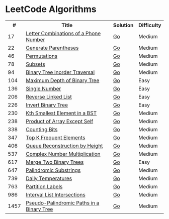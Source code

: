
<h1>LeetCode Algorithms</h1>
<table>
<tr>
	<th>#</th>
	<th>Title</th>
	<th>Solution</th>
	<th>Difficulty</th>
</tr>
	<tr>
		<td>17</td>
		<td>
		<a href="https://leetcode.com/problems/letter-combinations-of-a-phone-number">Letter Combinations of a Phone Number</a>
		</td>
		<td>
			<a href="go/17-Letter_Combinations_of_a_Phone_Number.go">Go</a>
		</td>
		<td>Medium</td>
	</tr>
	<tr>
		<td>22</td>
		<td>
		<a href="https://leetcode.com/problems/generate-parentheses">Generate Parentheses</a>
		</td>
		<td>
			<a href="go/22-Generate_Parentheses.go">Go</a>
		</td>
		<td>Medium</td>
	</tr>
	<tr>
		<td>46</td>
		<td>
		<a href="https://leetcode.com/problems/permutations">Permutations</a>
		</td>
		<td>
			<a href="go/46-Permutations.go">Go</a>
		</td>
		<td>Medium</td>
	</tr>
	<tr>
		<td>78</td>
		<td>
		<a href="https://leetcode.com/problems/subsets">Subsets</a>
		</td>
		<td>
			<a href="go/78-Subsets.go">Go</a>
		</td>
		<td>Medium</td>
	</tr>
	<tr>
		<td>94</td>
		<td>
		<a href="https://leetcode.com/problems/binary-tree-inorder-traversal">Binary Tree Inorder Traversal</a>
		</td>
		<td>
			<a href="go/94-Binary_TreeInorder_Traversal.go">Go</a>
		</td>
		<td>Medium</td>
	</tr>
	<tr>
		<td>104</td>
		<td>
		<a href="https://leetcode.com/problems/maximum-depth-of-binary-tree">Maximum Depth of Binary Tree</a>
		</td>
		<td>
			<a href="go/104-Maximum_Depth_of_Binary_Tree.go">Go</a>
		</td>
		<td>Easy</td>
	</tr>
	<tr>
		<td>136</td>
		<td>
		<a href="https://leetcode.com/problems/single-number">Single Number</a>
		</td>
		<td>
			<a href="go/136-Single_Number.go">Go</a>
		</td>
		<td>Easy</td>
	</tr>
	<tr>
		<td>206</td>
		<td>
		<a href="https://leetcode.com/problems/reverse-linked-list">Reverse Linked List</a>
		</td>
		<td>
			<a href="go/206-Reverse_Linked_List.go">Go</a>
		</td>
		<td>Easy</td>
	</tr>
	<tr>
		<td>226</td>
		<td>
		<a href="https://leetcode.com/problems/invert-binary-tree">Invert Binary Tree</a>
		</td>
		<td>
			<a href="go/226-Invert_Binary_Tree.go">Go</a>
		</td>
		<td>Easy</td>
	</tr>
	<tr>
		<td>230</td>
		<td>
		<a href="https://leetcode.com/problems/kth-smallest-element-in-a-bst">Kth Smallest Element in a BST</a>
		</td>
		<td>
			<a href="go/230-Kth_Smallest_Element_in_a_BST.go">Go</a>
		</td>
		<td>Medium</td>
	</tr>
	<tr>
		<td>238</td>
		<td>
		<a href="https://leetcode.com/problems/product-of-array-except-self">Product of Array Except Self</a>
		</td>
		<td>
			<a href="go/238-Product_of_Array_Except_Self.go">Go</a>
		</td>
		<td>Medium</td>
	</tr>
	<tr>
		<td>338</td>
		<td>
		<a href="https://leetcode.com/problems/counting-bits">Counting Bits</a>
		</td>
		<td>
			<a href="go/338-Counting_Bits.go">Go</a>
		</td>
		<td>Medium</td>
	</tr>
	<tr>
		<td>347</td>
		<td>
		<a href="https://leetcode.com/problems/top-k-frequent-elements">Top K Frequent Elements</a>
		</td>
		<td>
			<a href="go/347-Top_K_Frequent_Elements.go">Go</a>
		</td>
		<td>Medium</td>
	</tr>
	<tr>
		<td>406</td>
		<td>
		<a href="https://leetcode.com/problems/queue-reconstruction-by-height">Queue Reconstruction by Height</a>
		</td>
		<td>
			<a href="go/406-Queue_Reconstruction_by_Height.go">Go</a>
		</td>
		<td>Medium</td>
	</tr>
	<tr>
		<td>537</td>
		<td>
		<a href="https://leetcode.com/problems/complex-number-multiplication">Complex Number Multiplication</a>
		</td>
		<td>
			<a href="go/537-Complex_Number_Multiplication.go">Go</a>
		</td>
		<td>Medium</td>
	</tr>
	<tr>
		<td>617</td>
		<td>
		<a href="https://leetcode.com/problems/merge-two-binary-trees">Merge Two Binary Trees</a>
		</td>
		<td>
			<a href="go/617-Merge_Two_Binary_Trees.go">Go</a>
		</td>
		<td>Easy</td>
	</tr>
	<tr>
		<td>647</td>
		<td>
		<a href="https://leetcode.com/problems/palindromic-substrings">Palindromic Substrings</a>
		</td>
		<td>
			<a href="go/647-Palindromic_Substrings.go">Go</a>
		</td>
		<td>Medium</td>
	</tr>
	<tr>
		<td>739</td>
		<td>
		<a href="https://leetcode.com/problems/daily-temperatures">Daily Temperatures</a>
		</td>
		<td>
			<a href="go/739-Daily_Temperatures.go">Go</a>
		</td>
		<td>Medium</td>
	</tr>
	<tr>
		<td>763</td>
		<td>
		<a href="https://leetcode.com/problems/partition-labels">Partition Labels</a>
		</td>
		<td>
			<a href="go/763-Partition_Labels.go">Go</a>
		</td>
		<td>Medium</td>
	</tr>
	<tr>
		<td>986</td>
		<td>
		<a href="https://leetcode.com/problems/interval-list-intersections">Interval List Intersections</a>
		</td>
		<td>
			<a href="go/986-Interval_List_Intersections.go">Go</a>
		</td>
		<td>Medium</td>
	</tr>
	<tr>
		<td>1457</td>
		<td>
		<a href="https://leetcode.com/problems/pseudo-palindromic-paths-in-a-binary-tree">Pseudo-Palindromic Paths in a Binary Tree</a>
		</td>
		<td>
			<a href="go/1457-Pseudo_Palindromic_Paths_in_a%20Binary_Tree.go">Go</a>
		</td>
		<td>Medium</td>
	</tr>
</table>
	